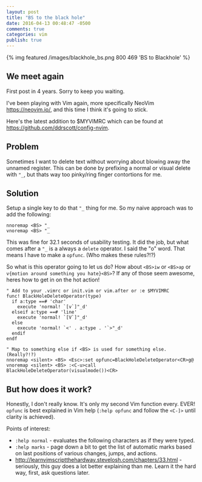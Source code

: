 ```yaml
---
layout: post
title: "BS to the black hole"
date: 2016-04-13 00:48:47 -0500
comments: true
categories: vim
publish: true
---
```


{% img featured /images/blackhole_bs.png  800 469 'BS to Blackhole' %}

## We meet again

First post in 4 years. Sorry to keep you waiting.

I've been playing with Vim again, more specifically NeoVim
https://neovim.io/, and this time I think it's going to stick.

Here's the latest addition to $MYVIMRC which can be found at
https://github.com/ddrscott/config-nvim.

## Problem
Sometimes I want to delete text without worrying about blowing away the unnamed
register. This can be done by prefixing a normal or visual delete with `"_`,
but thats way too pinky/ring finger contortions for me.

<!-- more -->

## Solution
Setup a single key to do that `"_` thing for me. So my naive approach was to add
the following:

```vim
nnoremap <BS> "_
vnoremap <BS> "_
```

This was fine for 32.1 seconds of usability testing. It did the job, but what
comes after a `"_` is a always a `delete` operator. I said the "o" word. That
means I have to make a `opfunc`. (Who makes these rules?!?)

So what is this operator going to let us do? How about `<BS>iw` or `<BS>ap` or
`v{motion around something you hate}<BS>`? If any of those seem awesome, heres
how to get in on the hot action!


```vim
" Add to your .vimrc or init.vim or vim.after or :e $MYVIMRC
func! BlackHoleDeleteOperator(type)
  if a:type ==# 'char'
    execute 'normal! `[v`]"_d'
  elseif a:type ==# 'line'
    execute 'normal! `[V`]"_d'
  else
    execute 'normal! `<' . a:type . '`>"_d'
  endif
endf

" Map to something else if <BS> is used for something else. (Really?!?)
nnoremap <silent> <BS> <Esc>:set opfunc=BlackHoleDeleteOperator<CR>g@
vnoremap <silent> <BS> :<C-u>call BlackHoleDeleteOperator(visualmode())<CR>
```

## But how does it work?
Honestly, I don't really know. It's only my second Vim function every. EVER!
`opfunc` is best explained in Vim help (`:help opfunc` and follow the `<C-]>`
until clarity is achieved).

Points of interest:

* `:help normal` - evaluates the following characters as if they were typed.
* `:help marks` - page down a bit to get the list of automatic marks based on
   last positions of various changes, jumps, and actions.
* http://learnvimscriptthehardway.stevelosh.com/chapters/33.html - seriously,
   this guy does a lot better explaining than me. Learn it the hard way, first,
   ask questions later.


